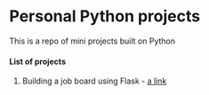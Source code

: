# Personal Python projects
This is a repo of mini projects built on Python

#### List of projects
1. Building a job board using Flask - [a link](https://github.com/user/repo/blob/branch/other_file.md)
